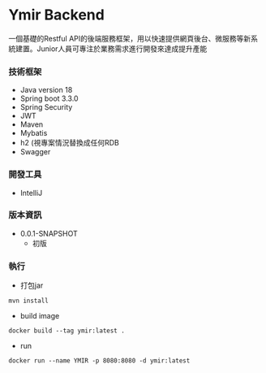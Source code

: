 # Ymir Backend
一個基礎的Restful API的後端服務框架，用以快速提供網頁後台、微服務等新系統建置。Junior人員可專注於業務需求進行開發來達成提升產能

### 技術框架
* Java version 18
* Spring boot 3.3.0
* Spring Security
* JWT
* Maven
* Mybatis
* h2 (視專案情況替換成任何RDB
* Swagger

### 開發工具
* IntelliJ

### 版本資訊
* 0.0.1-SNAPSHOT
  * 初版

### 執行
* 打包jar
```
mvn install
```
* build image
```
docker build --tag ymir:latest .
```
* run 
```
docker run --name YMIR -p 8080:8080 -d ymir:latest
```